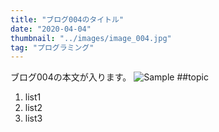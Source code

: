 ```yaml
---
title: "ブログ004のタイトル"
date: "2020-04-04"
thumbnail: "../images/image_004.jpg"
tag: "プログラミング"
---
```


ブログ004の本文が入ります。
![Sample](../images/image_004.jpg)
##topic

1. list1
2. list2
3. list3
